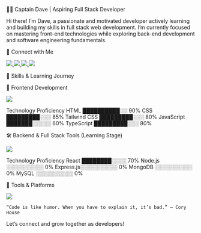 
👨‍💻 Captain Dave | Aspiring Full Stack Developer

Hi there! I’m Dave, a passionate and motivated developer actively learning and building my skills in full stack web development. I’m currently focused on mastering front-end technologies while exploring back-end development and software engineering fundamentals.

🤝 Connect with Me

<p align="left">
  <a href="https://www.linkedin.com/in/david-obonyano-bb3478256?utm_source=share&utm_campaign=share_via&utm_content=profile&utm_medium=ios_app" target="_blank">
    <img src="https://img.shields.io/badge/LinkedIn-blue?logo=linkedin&style=for-the-badge" />
  </a>
  <a href="https://x.com/davidalocaefe?s=21" target="_blank">
    <img src="https://img.shields.io/badge/Twitter-black?logo=twitter&style=for-the-badge" />
  </a>
  <a href="https://www.instagram.com/david_efe6?igsh=ZG90OXJ6eHJkNGF2&utm_source=qr" target="_blank">
    <img src="https://img.shields.io/badge/Instagram-purple?logo=instagram&style=for-the-badge" />
  </a>
  <a href="mailto:godsentryan@gmail.com">
    <img src="https://img.shields.io/badge/Email-red?logo=gmail&style=for-the-badge" />
  </a>
</p>


🧠 Skills & Learning Journey

🚀 Frontend Development

<p align="left">
  <img src="https://skillicons.dev/icons?i=html,css,js,ts,tailwind" />
</p>


Technology	Proficiency
HTML	        ██████████░░ 90%
CSS	        █████████░░░ 85%
Tailwind CSS	█████████░░░ 80%
JavaScript	███████░░░░░ 60%
TypeScript	█████████░░░ 80%

🛠️ Backend & Full Stack Tools (Learning Stage)

<p align="left">
  <img src="https://skillicons.dev/icons?i=react,nodejs,express,mongodb,mysql,php,java,python" />
</p>


Technology	Proficiency
React	   ████████░░░░ 70%
Node.js	   ░░░░░░░░░░ 0%
Express.js░░░░░░░░░░ 0%
MongoDB	░░░░░░░░░░ 0%
MySQL	░░░░░░░░░░ 0%


🔧 Tools & Platforms

<p align="left">
  <img src="https://skillicons.dev/icons?i=git,github,vscode,figma,linux" />
</p>


	“Code is like humor. When you have to explain it, it’s bad.” – Cory House

Let’s connect and grow together as developers!
